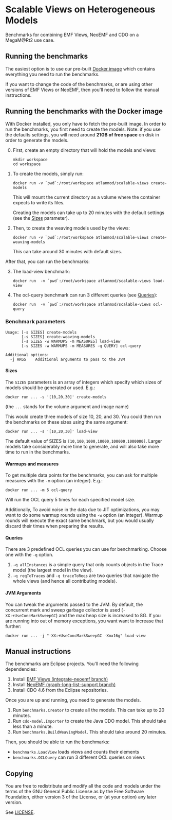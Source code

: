 # Scalable Views on Heterogeneous Models

Benchmarks for combining EMF Views, NeoEMF and CDO on a MegaM@Rt2 use case.

## Running the benchmarks

The easiest option is to use our pre-built [Docker image][docker-image] which
contains everything you need to run the benchmarks.

If you want to change the code of the benchmarks, or are using other versions of
EMF Views or NeoEMF, then you'll need to follow the manual instructions.

## Running the benchmarks with the Docker image
With Docker installed, you only have to fetch the pre-built image.  In order to
run the benchmarks, you first need to create the models.  Note: if you use the
defaults settings, you will need around **21GB of free space** on disk in order
to generate the models.

0. First, create an empty directory that will hold the models and views:
   ```
   mkdir workspace
   cd workspace
   ```

1. To create the models, simply run:
   ```
   docker run -v `pwd`:/root/workspace atlanmod/scalable-views create-models
   ```
   This will mount the current directory as a volume where the container expects
   to write its files.

   Creating the models can take up to 20 minutes with the default settings (see
   the [Sizes](#sizes) parameter).

2. Then, to create the weaving models used by the views:
   ```
   docker run -v `pwd`:/root/workspace atlanmod/scalable-views create-weaving-models
   ```
   This can take around 30 minutes with default sizes.

After that, you can run the benchmarks:

3. The load-view benchmark:
   ```
   docker run  -v `pwd`:/root/workspace atlanmod/scalable-views load-view
   ```

4. The ocl-query benchmark can run 3 different queries (see [Queries](#queries)):
   ```
   docker run  -v `pwd`:/root/workspace atlanmod/scalable-views ocl-query
   ```

### Benchmark parameters
```
Usage: [-s SIZES] create-models
       [-s SIZES] create-weaving-models
       [-s SIZES -w WARMUPS -m MEASURES] load-view
       [-s SIZES -w WARMUPS -m MEASURES -q QUERY] ocl-query

Additional options:
  -j ARGS    Additional arguments to pass to the JVM

```

#### Sizes
The `SIZES` parameters is an array of integers which specify which sizes of
models should be generated or used.  E.g.:

```
docker run ... -s '[10,20,30]' create-models
```
(the `...` stands for the volume argument and image name)

This would create three models of size 10, 20, and 30.  You could then run the
benchmarks on these sizes using the same argument:

```
docker run ... -s '[10,20,30]' load-view
```

The default value of SIZES is `[10,100,1000,10000,100000,1000000]`.  Larger
models take considerably more time to generate, and will also take more time to
run in the benchmarks.

#### Warmups and measures
To get multiple data points for the benchmarks, you can ask for multiple
measures with the `-m` option (an integer).  E.g.:

```
docker run ... -m 5 ocl-query
```

Will run the OCL query 5 times for each specified model size.

Additionally, To avoid noise in the data due to JIT optimizations, you may want
to do some warmup rounds using the `-w` option (an integer).  Warmup rounds will
execute the exact same benchmark, but you would usually discard their times when
preparing the results.

#### Queries
There are 3 predefined OCL queries you can use for benchmarking.  Choose one
with the `-q` option.

1. `-q allInstances` is a simple query that only counts objects in the Trace
   model (the largest model in the view).
2. `-q reqToTraces` and `-q traceToReqs` are two queries that navigate the whole
   views (and hence all contributing models).

#### JVM Arguments
You can tweak the arguments passed to the JVM.  By default, the concurrent mark
and sweep garbage collector is used (`-XX:+UseConcMarkSweepGC`) and the max heap
size is increased to 8G.  If you are running into out of memory exceptions, you
want want to increase that further:

```
docker run ... -j "-XX:+UseConcMarkSweepGC -Xmx16g" load-view
```

## Manual instructions
The benchmarks are Eclipse projects.  You'll need the following dependencies:

1. Install [EMF Views (integrate-neoemf branch)](https://github.com/atlanmod/emfviews/tree/integrate-neoemf)
2. Install [NeoEMF (graph-long-list-support branch)](https://github.com/SOM-Research/NeoEMF/tree/graph-long-list-support)
3. Install CDO 4.6 from the Eclipse repositories.

Once you are up and running, you need to generate the models.

1. Run `benchmarks.Creator` to create all the models.  This can take up to 20 minutes.
2. Run `cdo-model.Importer` to create the Java CDO model.  This should take less than a minute.
3. Run `benchmarks.BuildWeavingModel`.  This should take around 20 minutes.

Then, you should be able to run the benchmarks:

- `benchmarks.LoadView` loads views and counts their elements
- `benchmarks.OCLQuery` can run 3 different OCL queries on views

## Copying
You are free to redistribute and modify all the code and models under the terms
of the GNU General Public License as by the Free Software Foundation, either
version 3 of the License, or (at your option) any later version.

See [LICENSE](LICENSE).

[docker-image]: https://hub.docker.com/r/atlanmod/scalable-views/

